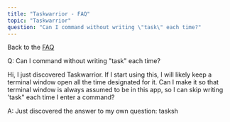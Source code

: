 ```yaml
---
title: "Taskwarrior - FAQ"
topic: "Taskwarrior"
question: "Can I command without writing \"task\" each time?"
---
```


Back to the [FAQ](/support/faq)

Q: Can I command without writing "task" each time?

Hi, I just discovered Taskwarrior. If I start using this, I will likely keep a terminal window open all the time designated for it. Can I make it so that terminal window is always assumed to be in this app, so I can skip writing 'task" each time I enter a command?<Paste>

A: Just discovered the answer to my own question: tasksh

